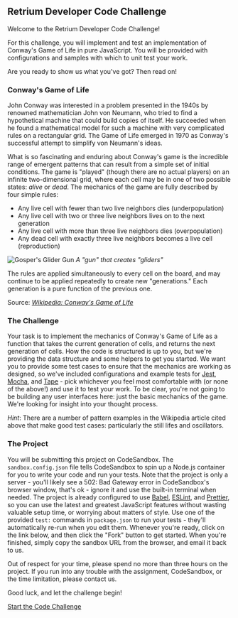 ## Retrium Developer Code Challenge

Welcome to the Retrium Developer Code Challenge!

For this challenge, you will implement and test an implementation of Conway's Game of Life in pure JavaScript. You will be provided with configurations and samples with which to unit test your work.

Are you ready to show us what you've got? Then read on!

### Conway's Game of Life

John Conway was interested in a problem presented in the 1940s by renowned mathematician John von Neumann, who tried to find a hypothetical machine that could build copies of itself. He succeeded when he found a mathematical model for such a machine with very complicated rules on a rectangular grid. The Game of Life emerged in 1970 as Conway's successful attempt to simplify von Neumann's ideas.

What is so fascinating and enduring about Conway's game is the incredible range of emergent patterns that can result from a simple set of initial conditions. The game is "played" (though there are no actual players) on an infinite two-dimensional grid, where each cell may be in one of two possible states: _alive_ or _dead_. The mechanics of the game are fully described by four simple rules:

- Any live cell with fewer than two live neighbors dies (underpopulation)
- Any live cell with two or three live neighbors lives on to the next generation
- Any live cell with more than three live neighbors dies (overpopulation)
- Any dead cell with exactly three live neighbors becomes a live cell (reproduction)

![Gosper's Glider Gun](https://upload.wikimedia.org/wikipedia/commons/e/e5/Gospers_glider_gun.gif) _A "gun" that creates "gliders"_

The rules are applied simultaneously to every cell on the board, and may continue to be applied repeatedly to create new "generations." Each generation is a pure function of the previous one.

Source: [_Wikipedia: Conway's Game of Life_](https://en.wikipedia.org/wiki/Conway%27s_Game_of_Life)

### The Challenge

Your task is to implement the mechanics of Conway's Game of Life as a function that takes the current generation of cells, and returns the next generation of cells. How the code is structured is up to you, but we're providing the data structure and some helpers to get you started. We want you to provide some test cases to ensure that the mechanics are working as designed, so we've included configurations and example tests for [Jest](https://jestjs.io/), [Mocha](https://mochajs.org/), and [Tape](https://github.com/substack/tape) - pick whichever you feel most comfortable with (or none of the above!) and use it to test your work. To be clear, you're not going to be building any user interfaces here: just the basic mechanics of the game. We're looking for insight into your thought process.

_Hint_: There are a number of pattern examples in the Wikipedia article cited above that make good test cases: particularly the still lifes and oscillators.

### The Project

You will be submitting this project on CodeSandbox. The `sandbox.config.json` file tells CodeSandbox to spin up a Node.js container for you to write your code and run your tests. Note that the project is only a server - you'll likely see a 502: Bad Gateway error in CodeSandbox's browser window, that's ok - ignore it and use the built-in terminal when needed. The project is already configured to use [Babel](https://babeljs.io/), [ESLint](https://eslint.org/), and [Prettier](https://prettier.io/), so you can use the latest and greatest JavaScript features without wasting valuable setup time, or worrying about matters of style. Use one of the provided `test:` commands in `package.json` to run your tests - they'll automatically re-run when you edit them. Whenever you're ready, click on the link below, and then click the "Fork" button to get started. When you're finished, simply copy the sandbox URL from the browser, and email it back to us.

Out of respect for your time, please spend no more than three hours on the project. If you run into any trouble with the assignment, CodeSandbox, or the time limitation, please contact us.

Good luck, and let the challenge begin!

[Start the Code Challenge](https://codesandbox.io/s/github/Retrium/dev-candidate/tree/intro-challenge/code-challenge)
